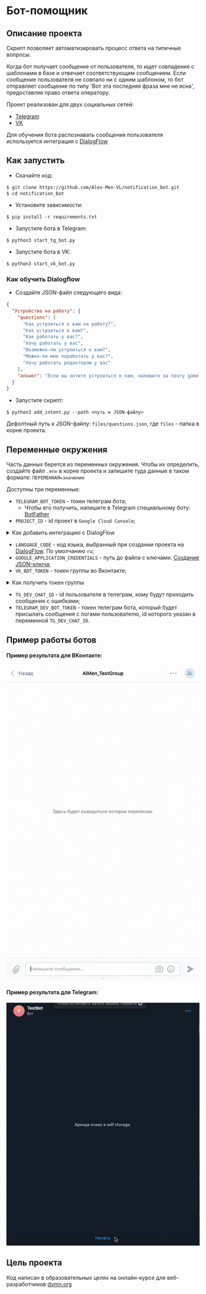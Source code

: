 # Бот-помощник

## Описание проекта

Скрипт позволяет автоматизировать процесс ответа на типичные вопросы.

Когда бот получает сообщение от пользователя, то ищет совпадение с шаблонами в базе и отвечает 
соответствующим сообщением. Если сообщение пользователя не совпало ни с одним шаблоном, то бот
отправляет сообщение по типу 'Вот эта последняя фраза мне не ясна', предоставляя право ответа оператору.

Проект реализован для двух социальных сетей:
- [Telegram](https://web.telegram.org/)
- [VK](https://vk.com/)

Для обучения бота распознавать сообщения пользователя используется интеграция с [DialogFlow](https://dialogflow.cloud.google.com/#/login)

## Как запустить

- Скачайте код:
```shell
$ git clone https://github.com/Alex-Men-VL/notification_bot.git
$ cd notification_bot
```
- Установите зависимости:
```shell
$ pip install -r requirements.txt
```
- Запустите бота в Telegram:
```shell
$ python3 start_tg_bot.py
```
- Запустите бота в VK:
```shell
$ python3 start_vk_bot.py
```

### Как обучить Dialogflow

- Создайте JSON-файл следующего вида:

```json
{
  "Устройство на работу": {
    "questions": [
      "Как устроиться к вам на работу?",
      "Как устроиться к вам?",
      "Как работать у вас?",
      "Хочу работать у вас",
      "Возможно-ли устроиться к вам?",
      "Можно-ли мне поработать у вас?",
      "Хочу работать редактором у вас"
    ],
    "answer": "Если вы хотите устроиться к нам, напишите на почту game-of-verbs@gmail.com мини-эссе о себе и прикрепите ваше портфолио."
  }
}
```

- Запустите скрипт:

```shell
$ python3 add_intent.py --path <путь к JSON-файлу>
```

Дефолтный путь к JSON-файлу: `files/questions.json`, где `files` - папка в корне проекта. 

## Переменные окружения
Часть данных берется из переменных окружения. Чтобы их определить, создайте файл `.env` в корне проекта и 
запишите туда данные в таком формате: `ПЕРЕМЕННАЯ=значение`

Доступны три переменные:

- `TELEGRAM_BOT_TOKEN` - токен телеграм бота;
  - Чтобы его получить, напишите в Telegram специальному боту: [BotFather](https://telegram.me/BotFather)
- `PROJECT_ID` - id проект в `Google Cloud Console`;

<details>
  <summary markdown="span">Как добавить интеграцию с DialogFlow</summary>

  - Создайте проект в DialogFlow
    - [Сайт DialogFlow](https://dialogflow.cloud.google.com/#/login)
    - [Как создать проект в DialogFlow](https://cloud.google.com/dialogflow/docs/quick/setup)
  - [Создайте агента](https://cloud.google.com/dialogflow/docs/quick/build-agent)
    - Идентификатор проекта из прошлого шага
    - Русский язык, иначе бот не будет понимать ваши фразы
</details>

- `LANGUAGE_CODE` - код языка, выбранный при создании проекта на [DialogFlow](https://dialogflow.cloud.google.com/#/login). По умолчанию `ru`;
- `GOOGLE_APPLICATION_CREDENTIALS` - путь до файла с ключами. [Создание JSON-ключа](https://cloud.google.com/docs/authentication/getting-starяed);
- `VK_BOT_TOKEN` - токен группы во Вконтакте;

<details>
  <summary markdown="span">Как получить токен группы</summary>

  В меню “Работа с API”:

  ![Токен группы в VK](.github/vk_group_token.png)
</details>

- `TG_DEV_CHAT_ID` - id пользователя в телеграм, кому будут приходить сообщения с ошибками;
- `TELEGRAM_DEV_BOT_TOKEN` - токен телеграм бота, который будет присылать сообщения с логами пользователю, 
id которого указан в переменной `TG_DEV_CHAT_ID`.

## Пример работы ботов

#### Пример результата для ВКонтакте:

![VK](.github/vk.gif)

#### Пример результата для Telegram:

![Telegram](.github/tg.gif)

## Цель проекта

Код написан в образовательных целях на онлайн-курсе для веб-разработчиков [dvmn.org](https://dvmn.org/)